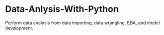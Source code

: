 # Data-Anlysis-With-Python
Perform data analysis from data importing, data wrangling, EDA, and model development.
